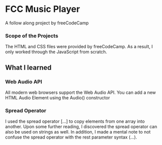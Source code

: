 # FCC Music Player
 A follow along project by freeCodeCamp

### Scope of the Projects
The HTML and CSS files were provided by freeCodeCamp. As a result, I only worked through the JavaScript from scratch.

## What I learned

### Web Audio API
All modern web browsers support the Web Audio API. You can add a new HTML Audio Element using the Audio() constructor

### Spread Operator
I used the spread operator [...] to copy elements from one array into another. Upon some further reading, I discovered the spread operator can also be used on strings as well. In addition, I made a mental note to not confuse the spread operator with the rest parameter syntax (...).